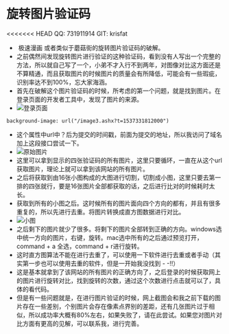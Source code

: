 # 旋转图片验证码
<<<<<<< HEAD
QQ: 731911914
GIT: krisfat

- ​      极速漫画 或者类似于蘑菇街的旋转图片验证码的破解。
- 之前偶然间发现旋转图片进行验证的这种验证码，看到没有人写出一个完整的方法，所以就自己写了一个，小弟不才入行不到两年，对图像对比这方面还是不算精通，而且获取图片的时候图片的质量会有所降低，可能会有一些瑕疵，识别率达不到100%，忘大家海涵。
- ​      首先在破解这个图片验证码的时候，所考虑的第一个问题，就是找到图片。在登录页面的开发者工具中，发现了图片的来源。
- ![登录页面](/Users/krisfat/Desktop/Picture-verification-code/photo/2.png)

<pre><code>background-image: url("/image3.ashx?t=1537331812000")
</code></pre>	  


- ​    这个属性中url中？后为提交的时间戳，前面为提交的地址，所以我访问了域名加上这段接口尝试一下。
- ![原始图片](/Users/krisfat/Desktop/Picture-verification-code/photo/3.png)
- ​    这里可以拿到显示的四张验证码的所有图片，这里只要循环，一直在从这个url获取图片，理论上就可以拿到该网站的所有图片。
- ​     之后将获取到由16张小图构成的大图进行切割，切割成小图，这里只要去第一排的四张就行，要是16张图片全部都获取的话，之后进行比对的时候耗时太长。  
- ​      获取到所有的小图之后。这时候所有的图片面向四个方向的都有，并且有很多重复的，所以先进行去重。将图片转换成直方图数据进行对比。<br>
- ![小图](/Users/krisfat/Desktop/Picture-verification-code/photo/1.png)
- ​      之后剩下的图片就少了很多。将剩下的图片全部转到正确的方向。windows选中统一方向的图片，右键，旋转。mac选中所有的之后通过预览打开，command + a 全选，command + r进行旋转。 
- ​      这时直方图算法不能在进行去重了，可以使用一下软件进行去重或者手动（其实第一步也可以使用去重的软件，但是一开始我没找到 - -!!） 
- ​      这是基本就拿到了该网站的所有图片的正确方向了，之后登录的时候获取网上的图片进行旋转对比，找到旋转的次数，通过这个次数进行点击就可以了，具体的看代码。
- ​      但是有一些问题就是，在进行图片验证的时候，网上截图会和我之前下载的图片存在一些差别，个别图片会存在像素点界别的差距，还有几张图片过于相似，所以成功率大概有80%左右，如果失败了，请在此尝试。如果您对图片对比方面有更高的见解，可以联系我，进行完善。

>>>>>>> 

